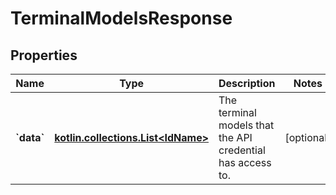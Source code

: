 
# TerminalModelsResponse

## Properties
Name | Type | Description | Notes
------------ | ------------- | ------------- | -------------
**&#x60;data&#x60;** | [**kotlin.collections.List&lt;IdName&gt;**](IdName.md) | The terminal models that the API credential has access to. |  [optional]



